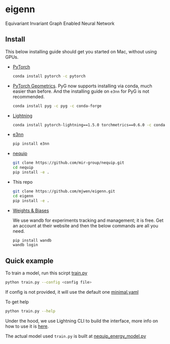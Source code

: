 # eigenn

Equivariant Invariant Graph Enabled Neural Network


## Install

This below installing guide should get you started on Mac, without using GPUs.

- [PyTorch](https://pytorch.org)
  ```bash
  conda install pytorch -c pytorch
  ```

- [PyTorch Geometrics](https://pytorch-geometric.readthedocs.io). PyG now
supports installing via conda, much easier than before. And the installing guide on
`e3nn` for PyG is not recommended.
  ```bash
  conda install pyg -c pyg -c conda-forge
  ```

- [Lightning](https://www.pytorchlightning.ai/)
  ```bash
  conda install pytorch-lightning==1.5.0 torchmetrics==0.6.0 -c conda-forge
  ```

- [e3nn](https://docs.e3nn.org/en/stable/guide/installation.html)
  ```bash
  pip install e3nn
  ```

- [nequip](https://github.com/mir-group/nequip)
  ```bash
  git clone https://github.com/mir-group/nequip.git
  cd nequip
  pip install -e .
  ```

- This repo
  ```bash
  git clone https://github.com/mjwen/eigenn.git
  cd eigenn
  pip install -e .
  ```

- [Weights & Biases](https://docs.wandb.ai/quickstart)

  We use wandb for experiments tracking and management; it is free. Get an account at
  their website and then the below commands are all you need.

  ```bash
  pip install wandb
  wandb login
  ```


## Quick example

To train a model, run this scirpt [train.py](./scripts/train.py)
```bash
python train.py --config <config file>
```
If config is not provided, it will use the default one [minimal.yaml](./scripts/configs/minimal.yaml)

To get help
```bash
python train.py --help
```

Under the hood, we use Lightning CLI to build the interface, more info on how to use it
is [here](https://pytorch-lightning.readthedocs.io/en/stable/common/lightning_cli.html).





The actual model used `train.py` is built at [nequip_energy_model.py](./eigenn/model_factory/nequip_energy_model.py)
